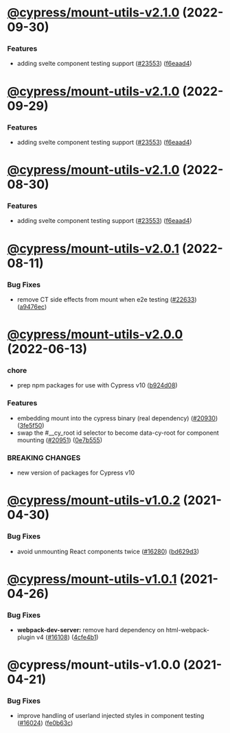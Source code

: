 # [@cypress/mount-utils-v2.1.0](https://github.com/cypress-io/cypress/compare/@cypress/mount-utils-v2.0.1...@cypress/mount-utils-v2.1.0) (2022-09-30)


### Features

* adding svelte component testing support ([#23553](https://github.com/cypress-io/cypress/issues/23553)) ([f6eaad4](https://github.com/cypress-io/cypress/commit/f6eaad40e1836fa9db87c60defa5ae6f390c8fd8))

# [@cypress/mount-utils-v2.1.0](https://github.com/cypress-io/cypress/compare/@cypress/mount-utils-v2.0.1...@cypress/mount-utils-v2.1.0) (2022-09-29)


### Features

* adding svelte component testing support ([#23553](https://github.com/cypress-io/cypress/issues/23553)) ([f6eaad4](https://github.com/cypress-io/cypress/commit/f6eaad40e1836fa9db87c60defa5ae6f390c8fd8))

# [@cypress/mount-utils-v2.1.0](https://github.com/cypress-io/cypress/compare/@cypress/mount-utils-v2.0.1...@cypress/mount-utils-v2.1.0) (2022-08-30)


### Features

* adding svelte component testing support ([#23553](https://github.com/cypress-io/cypress/issues/23553)) ([f6eaad4](https://github.com/cypress-io/cypress/commit/f6eaad40e1836fa9db87c60defa5ae6f390c8fd8))

# [@cypress/mount-utils-v2.0.1](https://github.com/cypress-io/cypress/compare/@cypress/mount-utils-v2.0.0...@cypress/mount-utils-v2.0.1) (2022-08-11)


### Bug Fixes

* remove CT side effects from mount when e2e testing ([#22633](https://github.com/cypress-io/cypress/issues/22633)) ([a9476ec](https://github.com/cypress-io/cypress/commit/a9476ecb3d43f628b689e060294a1952937cb1a7))

# [@cypress/mount-utils-v2.0.0](https://github.com/cypress-io/cypress/compare/@cypress/mount-utils-v1.0.2...@cypress/mount-utils-v2.0.0) (2022-06-13)


### chore

* prep npm packages for use with Cypress v10 ([b924d08](https://github.com/cypress-io/cypress/commit/b924d086ee2e2ccc93303731e001b2c9e9d0af17))


### Features

* embedding mount into the cypress binary (real dependency) ([#20930](https://github.com/cypress-io/cypress/issues/20930)) ([3fe5f50](https://github.com/cypress-io/cypress/commit/3fe5f50e7832a4bfb20df8e71648434eb7f263d5))
* swap the #__cy_root id selector to become data-cy-root for component mounting ([#20951](https://github.com/cypress-io/cypress/issues/20951)) ([0e7b555](https://github.com/cypress-io/cypress/commit/0e7b555f93fb403f431c5de4a07ae7ad6ac89ba2))


### BREAKING CHANGES

* new version of packages for Cypress v10

# [@cypress/mount-utils-v1.0.2](https://github.com/cypress-io/cypress/compare/@cypress/mount-utils-v1.0.1...@cypress/mount-utils-v1.0.2) (2021-04-30)


### Bug Fixes

* avoid unmounting React components twice ([#16280](https://github.com/cypress-io/cypress/issues/16280)) ([bd629d3](https://github.com/cypress-io/cypress/commit/bd629d307eca9165b2c6f44ff87164a9e07a3eb5))

# [@cypress/mount-utils-v1.0.1](https://github.com/cypress-io/cypress/compare/@cypress/mount-utils-v1.0.0...@cypress/mount-utils-v1.0.1) (2021-04-26)


### Bug Fixes

* **webpack-dev-server:** remove hard dependency on html-webpack-plugin v4  ([#16108](https://github.com/cypress-io/cypress/issues/16108)) ([4cfe4b1](https://github.com/cypress-io/cypress/commit/4cfe4b1971c615d615c05ce35b9f7dd5ef8315fc))

# @cypress/mount-utils-v1.0.0 (2021-04-21)


### Bug Fixes

* improve handling of userland injected styles in component testing ([#16024](https://github.com/cypress-io/cypress/issues/16024)) ([fe0b63c](https://github.com/cypress-io/cypress/commit/fe0b63c299947470c9cdce3a0d00364a1e224bdb))
